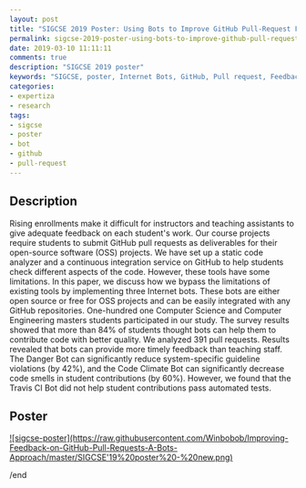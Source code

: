 ```yaml
---
layout: post
title: "SIGCSE 2019 Poster: Using Bots to Improve GitHub Pull-Request Feedback"
permalink: sigcse-2019-poster-using-bots-to-improve-github-pull-request-feedback
date: 2019-03-10 11:11:11
comments: true
description: "SIGCSE 2019 poster"
keywords: "SIGCSE, poster, Internet Bots, GitHub, Pull request, Feedback"
categories:
- expertiza
- research
tags:
- sigcse
- poster
- bot
- github
- pull-request
---
```


## Description
Rising enrollments make it difficult for instructors and teaching assistants to give adequate feedback on each student's work. Our course projects require students to submit GitHub pull requests as deliverables for their open-source software (OSS) projects. We have set up a static code analyzer and a continuous integration service on GitHub to help students check different aspects of the code. However, these tools have some limitations. In this paper, we discuss how we bypass the limitations of existing tools by implementing three Internet bots. These bots are either open source or free for OSS projects and can be easily integrated with any GitHub repositories. One-hundred one Computer Science and Computer Engineering masters students participated in our study. The survey results showed that more than 84% of students thought bots can help them to contribute code with better quality. We analyzed 391 pull requests. Results revealed that bots can provide more timely feedback than teaching staff. The Danger Bot can significantly reduce system-specific guideline violations (by 42%), and the Code Climate Bot can significantly decrease code smells in student contributions (by 60%). However, we found that the Travis CI Bot did not help student contributions pass automated tests.

## Poster

<a href="https://raw.githubusercontent.com/Winbobob/Improving-Feedback-on-GitHub-Pull-Requests-A-Bots-Approach/master/SIGCSE'19%20poster%20-%20new.png" class="swipebox" rel="gallery" title="netflix-project-poster">
![sigcse-poster](https://raw.githubusercontent.com/Winbobob/Improving-Feedback-on-GitHub-Pull-Requests-A-Bots-Approach/master/SIGCSE'19%20poster%20-%20new.png)
</a>


/end
